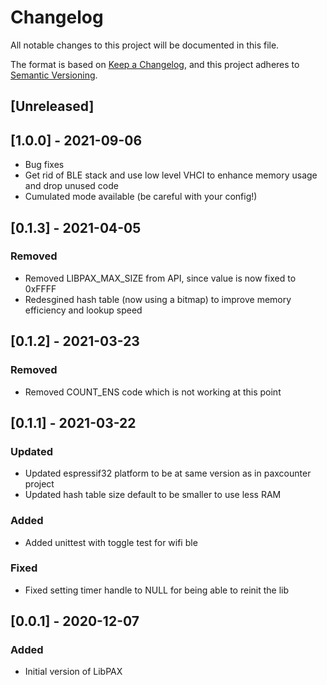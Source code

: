 # Changelog
All notable changes to this project will be documented in this file.

The format is based on [Keep a Changelog](https://keepachangelog.com/en/1.0.0/),
and this project adheres to [Semantic Versioning](https://semver.org/spec/v2.0.0.html).

## [Unreleased]
## [1.0.0] - 2021-09-06
- Bug fixes
- Get rid of BLE stack and use low level VHCI to enhance memory usage and drop unused code
- Cumulated mode available (be careful with your config!)

## [0.1.3] - 2021-04-05
### Removed
- Removed LIBPAX_MAX_SIZE from API, since value is now fixed to 0xFFFF
- Redesgined hash table (now using a bitmap) to improve memory efficiency and lookup speed

## [0.1.2] - 2021-03-23
### Removed
- Removed COUNT_ENS code which is not working at this point

## [0.1.1] - 2021-03-22
### Updated
- Updated espressif32 platform to be at same version as in paxcounter project
- Updated hash table size default to be smaller to use less RAM
### Added
- Added unittest with toggle test for wifi ble
### Fixed
- Fixed setting timer handle to NULL for being able to reinit the lib

## [0.0.1] - 2020-12-07
### Added
- Initial version of LibPAX
